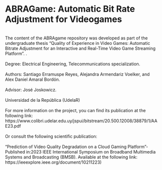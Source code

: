 <h1>ABRAGame: Automatic Bit Rate Adjustment for Videogames</h1>
 <br> The content of the ABRAgame repository was developed as part of the undergraduate thesis “Quality of Experience in Video Games: Automatic Bitrate Adjustment for an Interactive and Real-Time Video Game Streaming Platform”. . <br/>
 <br>Degree: Electrical Engineering, Telecommunications specialization. <br/>
<br>Authors: Santiago Erramuspe Reyes, Alejandra Armendariz Voelker, and Alex Daniel Amaral Bordón.<br/>
<br>Advisor: José Joskowicz.<br/>
<br>Universidad de la República (UdelaR)<br/>
<br>For more information on the project, you can find its publication at the following link:
https://www.colibri.udelar.edu.uy/jspui/bitstream/20.500.12008/38879/1/AAE23.pdf <br/>
<br>Or consult the following scientific publication:<br/>
<br>“Prediction of Video Quality Degradation on a Cloud Gaming Platform”-Published in:2023 IEEE International Symposium on Broadband Multimedia Systems and Broadcasting (BMSB).
Available at the following link: https://ieeexplore.ieee.org/document/10211223)<br/>

